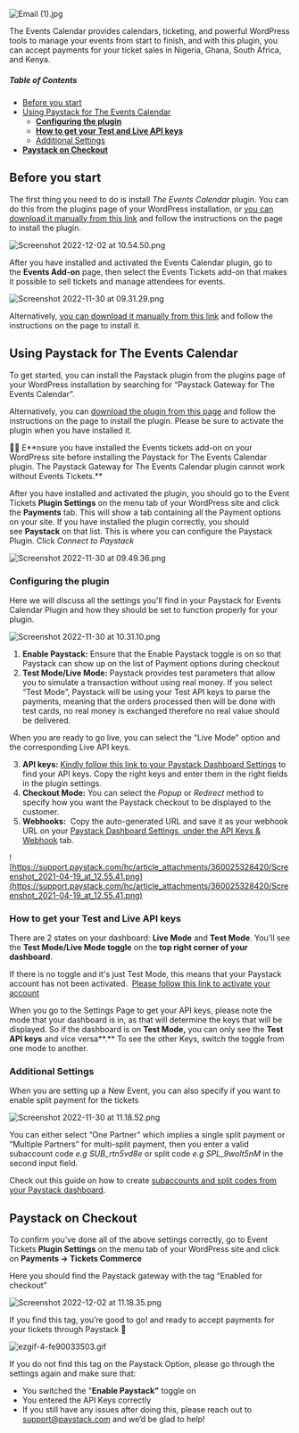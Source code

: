 ![Email (1).jpg](https://res.cloudinary.com/drps6uoe4/image/upload/v1669979254/Email__1_tyiofm.jpg)

The Events Calendar provides calendars, ticketing, and powerful WordPress tools to manage your events from start to finish, and with this plugin, you can accept payments for your ticket sales in Nigeria, Ghana, South Africa, and Kenya.

##### Table of Contents
- [Before you start](#before-you-start)
- [Using Paystack for The Events Calendar](#using-paystack-for-the-events-calendar)
  * [**Configuring the plugin**](#--configuring-the-plugin--)
  * [**How to get your Test and Live API keys**](#--how-to-get-your-test-and-live-api-keys--)
  * [Additional Settings](#additional-settings)
- [**Paystack on Checkout**](#--paystack-on-checkout--)


## Before you start

The first thing you need to do is install *The Events Calendar* plugin. You can do this from the plugins page of your WordPress installation, or [you can download it manually from this link](https://wordpress.org/plugins/the-events-calendar/) and follow the instructions on the page to install the plugin. 

![Screenshot 2022-12-02 at 10.54.50.png](https://res.cloudinary.com/drps6uoe4/image/upload/v1669979255/Screenshot_2022-12-02_at_10.54.50_rhiz1u.png)

After you have installed and activated the Events Calendar plugin, go to the **Events Add-on** page, then select the Events Tickets add-on that makes it possible to sell tickets and manage attendees for events.

![Screenshot 2022-11-30 at 09.31.29.png](https://res.cloudinary.com/drps6uoe4/image/upload/v1669979255/Screenshot_2022-11-30_at_09.31.29_fega5i.png)

Alternatively, [you can download it manually from this link](https://wordpress.org/plugins/event-tickets/) and follow the instructions on the page to install it. 

## Using Paystack for The Events Calendar

To get started, you can install the Paystack plugin from the plugins page of your WordPress installation by searching for “Paystack Gateway for The Events Calendar”.

 Alternatively, you can [download the plugin from this page](https://wordpress.org/plugins/paystack-gateway-the-events-calendar/) and follow the instructions on the page to install the plugin. Please be sure to activate the plugin when you have installed it.

<aside>
☝🏻 E**nsure you have installed the Events tickets add-on on your WordPress site before installing the Paystack for The Events Calendar plugin. The Paystack Gateway for The Events Calendar plugin cannot work without Events Tickets.**

</aside>

After you have installed and activated the plugin, you should go to the Event Tickets **Plugin Settings** on the menu tab of your WordPress site and click the **Payments** tab. This will show a tab containing all the Payment options on your site. If you have installed the plugin correctly, you should see **Paystack** on that list. This is where you can configure the Paystack Plugin. Click *Connect to Paystack*

![Screenshot 2022-11-30 at 09.49.36.png](https://res.cloudinary.com/drps6uoe4/image/upload/v1669979254/Screenshot_2022-11-30_at_09.49.36_k5ezp3.png)

### **Configuring the plugin**

Here we will discuss all the settings you'll find in your Paystack for Events Calendar Plugin and how they should be set to function properly for your plugin.

![Screenshot 2022-11-30 at 10.31.10.png](https://res.cloudinary.com/drps6uoe4/image/upload/v1669979255/Screenshot_2022-11-30_at_10.31.10_vywy42.png)

1. **Enable Paystack:** Ensure that the Enable Paystack toggle is on so that Paystack can show up on the list of Payment options during checkout
2. **Test Mode/Live Mode:** Paystack provides test parameters that allow you to simulate a transaction without using real money. If you select “Test Mode”, Paystack will be using your Test API keys to parse the payments, meaning that the orders processed then will be done with test cards, no real money is exchanged therefore no real value should be delivered.

When you are ready to go live, you can select the “Live Mode” option and the corresponding Live API keys.

3. **API keys:** [Kindly follow this link to your Paystack Dashboard Settings](https://dashboard.paystack.com/#/settings/developer) to find your API keys. Copy the right keys and enter them in the right fields in the plugin settings.
4. **Checkout Mode:** You can select the *Popup* or *Redirect* method to specify how you want the Paystack checkout to be displayed to the customer. 
5. **Webhooks:**  Copy the auto-generated URL  and save it as your webhook URL on your [Paystack Dashboard Settings, under the API Keys & Webhook](https://dashboard.paystack.com/#/settings/developer) tab.

![https://support.paystack.com/hc/article_attachments/360025328420/Screenshot_2021-04-19_at_12.55.41.png](https://support.paystack.com/hc/article_attachments/360025328420/Screenshot_2021-04-19_at_12.55.41.png)

### **How to get your Test and Live API keys**

There are 2 states on your dashboard: **Live Mode** and **Test Mode**. You'll see the **Test Mode/Live Mode toggle** on the **top right corner of your dashboard**.

If there is no toggle and it's just Test Mode, this means that your Paystack account has not been activated.  [Please follow this link to activate your account](https://dashboard.paystack.com/#/get-started/activate)

When you go to the Settings Page to get your API keys, please note the mode that your dashboard is in, as that will determine the keys that will be displayed. So if the dashboard is on **Test Mode,** you can only see the **Test API keys** and vice versa**.** To see the other Keys, switch the toggle from one mode to another.

### Additional Settings

When you are setting up a New Event, you can also specify if you want to enable split payment for the tickets

![Screenshot 2022-11-30 at 11.18.52.png](https://res.cloudinary.com/drps6uoe4/image/upload/v1669979254/Screenshot_2022-11-30_at_11.18.52_udtdlc.png)

You can either select “One Partner” which implies a single split payment or “Multiple Partners” for multi-split payment, then you enter a valid subaccount code *e.g* *SUB_rtn5vd8e* or split code *e.g* *SPL_9wolt5nM* in the second input field. 

Check out this guide on how to create [subaccounts and split codes from your Paystack dashboard](https://support.paystack.com/hc/en-us/articles/360009881460-How-do-I-split-a-payment-across-multiple-bank-accounts-).

## **Paystack on Checkout**

To confirm you’ve done all of the above settings correctly, go to Event Tickets **Plugin Settings** on the menu tab of your WordPress site and click on **Payments → Tickets Commerce** 

Here you should find the Paystack gateway with the tag “Enabled for checkout”

![Screenshot 2022-12-02 at 11.18.35.png](https://res.cloudinary.com/drps6uoe4/image/upload/v1669979256/Screenshot_2022-12-02_at_11.18.35_wu1kao.png)

If you find this tag, you’re good to go! and ready to accept payments for your tickets through Paystack 🚀

![ezgif-4-fe90033503.gif](https://res.cloudinary.com/drps6uoe4/image/upload/v1669979254/ezgif-4-fe90033503_dxmrrb.gif)

If you do not find this tag on the Paystack Option, please go through the settings again and make sure that:

- You switched the  "**Enable Paystack"** toggle on
- You entered the API Keys correctly
- If you still have any issues after doing this, please reach out to support@paystack.com and we’d be glad to help!
